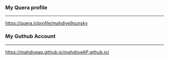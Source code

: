 ### My Quera profile

---

https://quera.ir/profile/mahdiye9sunsky


### My Guthub Account

---
https://mahdiyeap.github.io/mahdiiyeAP.github.io/
